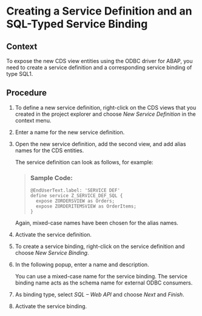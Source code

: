 <!-- loioc1cf6c9796ad4fecb893672fd91e660d -->

# Creating a Service Definition and an SQL-Typed Service Binding



## Context

To expose the new CDS view entities using the ODBC driver for ABAP, you need to create a service definition and a corresponding service binding of type SQL1.



## Procedure

1.  To define a new service definition, right-click on the CDS views that you created in the project explorer and choose *New Service Definition* in the context menu.

2.  Enter a name for the new service definition.

3.  Open the new service definition, add the second view, and add alias names for the CDS entities.

    The service definition can look as follows, for example:

    > ### Sample Code:  
    > ```
    > @EndUserText.label: 'SERVICE DEF'
    > define service Z_SERVICE_DEF_SQL {
    >   expose ZORDERSVIEW as Orders;
    >   expose ZORDERITEMSVIEW as OrderItems;
    > }
    > ```

    Again, mixed-case names have been chosen for the alias names.

4.  Activate the service definition.

5.  To create a service binding, right-click on the service definition and choose *New Service Binding*.

6.  In the following popup, enter a name and description.

    You can use a mixed-case name for the service binding. The service binding name acts as the schema name for external ODBC consumers.

7.  As binding type, select *SQL – Web API* and choose *Next* and *Finish*.

8.  Activate the service binding.


